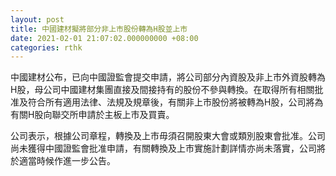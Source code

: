 ```yaml
---
layout: post
title: 中國建材擬將部分非上市股份轉為H股並上市
date: 2021-02-01 21:07:02.000000000 +08:00
categories: rthk
---
```


中國建材公布，已向中國證監會提交申請，將公司部分內資股及非上市外資股轉為H股，母公司中國建材集團直接及間接持有的股份不參與轉換。在取得所有相關批准及符合所有適用法律、法規及規章後，有關非上市股份將被轉為H股，公司將為有關H股向聯交所申請於主板上市及買賣。

公司表示，根據公司章程，轉換及上市毋須召開股東大會或類別股東會批准。公司尚未獲得中國證監會批准申請，有關轉換及上市實施計劃詳情亦尚未落實，公司將於適當時候作進一步公告。
